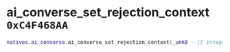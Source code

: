 # ai_converse_set_rejection_context `0xC4F468AA`

```lua
natives.ai_converse.ai_converse_set_rejection_context(_unk0 --[[ integer ]])
```